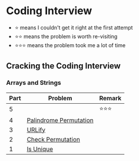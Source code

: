 # Coding Interview

- :star: means I couldn't get it right at the first attempt
- :star::star: means the problem is worth re-visiting
- :star::star::star: means the problem took me a lot of time

## Cracking the Coding Interview

### Arrays and Strings

| Part | Problem | Remark |
| --- | --- | --- |
| 5 | | :star::star::star: |
| 4 | [Palindrome Permutation](https://github.com/tsangsiu/Data_Structures_and_Algorithms/blob/master/Coding_Interview/Cracking_the_Coding_Interview/Arrays_and_Strings/04.rb) | |
| 3 | [URLify](https://github.com/tsangsiu/Data_Structures_and_Algorithms/blob/master/Coding_Interview/Cracking_the_Coding_Interview/Arrays_and_Strings/03.rb) | |
| 2 | [Check Permutation](https://github.com/tsangsiu/Data_Structures_and_Algorithms/blob/master/Coding_Interview/Cracking_the_Coding_Interview/Arrays_and_Strings/02.rb) | |
| 1 | [Is Unique](https://github.com/tsangsiu/Data_Structures_and_Algorithms/blob/master/Coding_Interview/Cracking_the_Coding_Interview/Arrays_and_Strings/01.rb) | |
